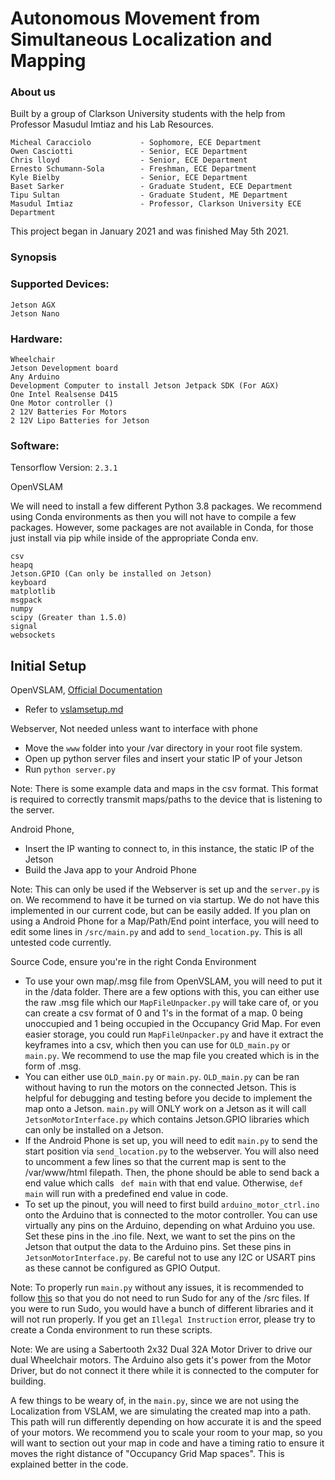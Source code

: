 # Autonomous Movement from Simultaneous Localization and Mapping


### About us

Built by a group of Clarkson University students with the help from Professor Masudul Imtiaz and his Lab Resources. 

```
Micheal Caracciolo           - Sophomore, ECE Department
Owen Casciotti               - Senior, ECE Department
Chris lloyd                  - Senior, ECE Department
Ernesto Schumann-Sola        - Freshman, ECE Department
Kyle Bielby                  - Senior, ECE Department
Baset Sarker                 - Graduate Student, ECE Department
Tipu Sultan                  - Graduate Student, ME Department
Masudul Imtiaz               - Professor, Clarkson University ECE Department
```

This project began in January 2021 and was finished May 5th 2021. 

### Synopsis



### Supported Devices:

```
Jetson AGX
Jetson Nano
```
 ### Hardware:
```
Wheelchair
Jetson Development board
Any Arduino
Development Computer to install Jetson Jetpack SDK (For AGX)
One Intel Realsense D415
One Motor controller ()
2 12V Batteries For Motors
2 12V Lipo Batteries for Jetson
```

### Software:

Tensorflow Version: ```2.3.1```

OpenVSLAM

We will need to install a few different Python 3.8 packages. We recommend using Conda environments as then you will not have to compile a few packages.  However, some packages are not available in Conda, for those just install via pip while inside of the appropriate Conda env. 

```
csv
heapq
Jetson.GPIO (Can only be installed on Jetson)
keyboard
matplotlib
msgpack
numpy
scipy (Greater than 1.5.0)
signal
websockets
```



## Initial Setup

OpenVSLAM, [Official Documentation](https://openvslam-community.readthedocs.io/_/downloads/en/latest/pdf/)

* Refer to [vslamsetup.md](https://github.com/michealcarac/VSLAM-Mapping/blob/main/vslamsetup.md)



Webserver, Not needed unless want to interface with phone

* Move the ```www``` folder into your /var directory in your root file system. 
* Open up python server files and insert your static IP of your Jetson 
* Run ```python server.py```

Note: There is some example data and maps in the csv format. This format is required to correctly transmit maps/paths to the device that is listening to the server.



Android Phone,

* Insert the IP wanting to connect to, in this instance, the static IP of the Jetson
* Build the Java app to your Android Phone

Note: This can only be used if the Webserver is set up and the ```server.py``` is on. We recommend to have it be turned on via startup. We do not have this implemented in our current code, but can be easily added. If you plan on using a Android Phone for a Map/Path/End point interface, you will need to edit some lines in ```/src/main.py``` and add to ```send_location.py```. This is all untested code currently. 



Source Code, ensure you're in the right Conda Environment

* To use your own map/.msg file from OpenVSLAM, you will need to put it in the /data folder. There are a few options with this, you can either use the raw .msg file which our ```MapFileUnpacker.py``` will take care of, or you can create a csv format of 0 and 1's in the format of a map. 0 being unoccupied and 1 being occupied in the Occupancy Grid Map. For even easier storage, you could run ```MapFileUnpacker.py``` and have it extract the keyframes into a csv, which then you can use for ```OLD_main.py``` or ```main.py```. We recommend to use the map file you created which is in the form of .msg. 
* You can either use ```OLD_main.py``` or ```main.py```. ```OLD_main.py``` can be ran without having to run the motors on the connected Jetson. This is helpful for debugging and testing before you decide to implement the map onto a Jetson. ```main.py``` will ONLY work on a Jetson as it will call ```JetsonMotorInterface.py``` which contains Jetson.GPIO libraries which can only be installed on a Jetson.
* If the Android Phone is set up, you will need to edit ```main.py``` to send the start position via ```send_location.py``` to the webserver. You will also need to uncomment a few lines so that the current map is sent to the /var/www/html filepath. Then, the phone should be able to send back a end value which calls ``` def main``` with that end value. Otherwise, ```def main``` will run with a predefined end value in code. 
* To set up the pinout, you will need to first build ```arduino_motor_ctrl.ino``` onto the Arduino that is connected to the motor controller. You can use virtually any pins on the Arduino, depending on what Arduino you use. Set these pins in the .ino file. Next, we want to set the pins on the Jetson that output the data to the Arduino pins. Set these pins in ```JetsonMotorInterface.py```. Be careful not to use any I2C or USART pins as these cannot be configured as GPIO Output. 

Note: To properly run ```main.py``` without any issues, it is recommended to follow [this](https://github.com/NVIDIA/jetson-gpio#setting-user-permissions) so that you do not need to run Sudo for any of the /src files. If you were to run Sudo, you would have a bunch of different libraries and it will not run properly. If you get an ```Illegal Instruction``` error, please try to create a Conda environment to run these scripts. 

Note: We are using a Sabertooth 2x32 Dual 32A Motor Driver to drive our dual Wheelchair motors. The Arduino also gets it's power from the Motor Driver, but do not connect it there while it is connected to the computer for building. 

A few things to be weary of, in the ```main.py```, since we are not using the Localization from VSLAM, we are simulating the created map into a path. This path will run differently depending on how accurate it is and the speed of your motors. We recommend you to scale your room to your map, so you will want to section out your map in code and have a timing ratio to ensure it moves the right distance of "Occupancy Grid Map spaces". This is explained better in the code. 












